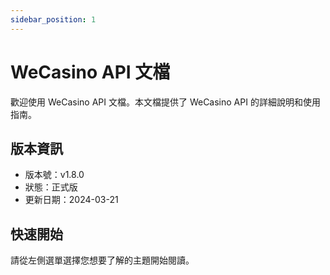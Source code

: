 ```yaml
---
sidebar_position: 1
---
```


# WeCasino API 文檔

歡迎使用 WeCasino API 文檔。本文檔提供了 WeCasino API 的詳細說明和使用指南。

## 版本資訊

- 版本號：v1.8.0
- 狀態：正式版
- 更新日期：2024-03-21

## 快速開始

請從左側選單選擇您想要了解的主題開始閱讀。 